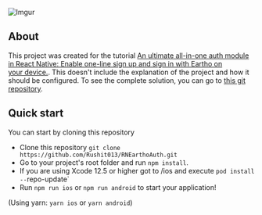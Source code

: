 ![Imgur](https://cdn-images-1.medium.com/v2/resize:fit:800/1*n1uh222oKl9oYdRhtPPNRA.png)

## About

This project was created for the tutorial [An ultimate all-in-one auth module in React Native: Enable one-line sign up and sign in with Eartho on your device.](https://medium.com/@rushitjivani/b06edea7dd5). This doesn't include the explanation of the project and how it should be configured. To see the complete solution, you can go to [this git repository](https://github.com/Rushit013/RNEarthoAuth.git).

## Quick start

You can start by cloning this repository

- Clone this repository `git clone https://github.com/Rushit013/RNEarthoAuth.git`
- Go to your project's root folder and run `npm install`.
- If you are using Xcode 12.5 or higher got to /ios and execute `pod install --`repo-update`
- Run `npm run ios` or `npm run android` to start your application!

(Using yarn: `yarn ios` or `yarn android`)
